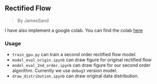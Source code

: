 ## Rectified Flow

> By JamesSand


I have also implement a google colab. You can find the colab [here](https://colab.research.google.com/drive/11pCMnpmV9H2cRhvT1mF1pVk_ySH3q0XZ?usp=sharing)


### Usage

- `train_gpu.py` can train a second order rectified flow model.
- `model_eval_origin.ipynb` can draw figure for original rectified flow
- `model_eval_2nd_order.ipynb` can draw figure for our second order algorithm. Currently we use `debug3` version model.
- `draw_distribution.ipynb` can draw original data distribution. 

